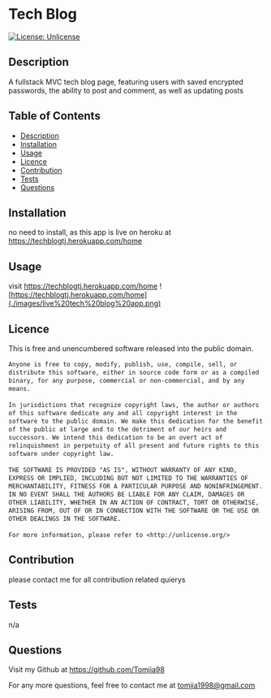 # Tech Blog

[![License: Unlicense](https://img.shields.io/badge/license-Unlicense-blue.svg)](http://unlicense.org/)

## Description

A fullstack MVC tech blog page, featuring users with saved encrypted passwords, the ability to post and comment, as well as updating posts

## Table of Contents

- [Description](#description)
- [Installation](#installation)
- [Usage](#usage)
- [Licence](#licence)
- [Contribution](#contribution)
- [Tests](#tests)
- [Questions](#questions)

## Installation

no need to install, as this app is live on heroku at https://techblogtj.herokuapp.com/home

## Usage

visit https://techblogtj.herokuapp.com/home ![https://techblogtj.herokuapp.com/home](./images/live%20tech%20blog%20app.png)

## Licence

This is free and unencumbered software released into the public domain.

    Anyone is free to copy, modify, publish, use, compile, sell, or
    distribute this software, either in source code form or as a compiled
    binary, for any purpose, commercial or non-commercial, and by any
    means.

    In jurisdictions that recognize copyright laws, the author or authors
    of this software dedicate any and all copyright interest in the
    software to the public domain. We make this dedication for the benefit
    of the public at large and to the detriment of our heirs and
    successors. We intend this dedication to be an overt act of
    relinquishment in perpetuity of all present and future rights to this
    software under copyright law.

    THE SOFTWARE IS PROVIDED "AS IS", WITHOUT WARRANTY OF ANY KIND,
    EXPRESS OR IMPLIED, INCLUDING BUT NOT LIMITED TO THE WARRANTIES OF
    MERCHANTABILITY, FITNESS FOR A PARTICULAR PURPOSE AND NONINFRINGEMENT.
    IN NO EVENT SHALL THE AUTHORS BE LIABLE FOR ANY CLAIM, DAMAGES OR
    OTHER LIABILITY, WHETHER IN AN ACTION OF CONTRACT, TORT OR OTHERWISE,
    ARISING FROM, OUT OF OR IN CONNECTION WITH THE SOFTWARE OR THE USE OR
    OTHER DEALINGS IN THE SOFTWARE.

    For more information, please refer to <http://unlicense.org/>

## Contribution

please contact me for all contribution related quierys

## Tests

n/a

## Questions

Visit my Github at
https://github.com/Tomjia98

For any more questions, feel free to contact me at tomjia1998@gmail.com
